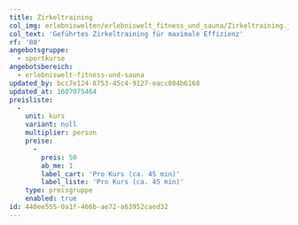 ```yaml
---
title: Zirkeltraining
col_img: erlebniswelten/erlebniswelt_fitness_und_sauna/Zirkeltraining.jpg
col_text: 'Geführtes Zirkeltraining für maximale Effizienz'
rf: '80'
angebotsgruppe:
  - sportkurse
angebotsbereich:
  - erlebniswelt-fitness-und-sauna
updated_by: bcc7e124-8753-45c4-9127-eacc804b6168
updated_at: 1607075464
preisliste:
  -
    unit: kurs
    variant: null
    multiplier: person
    preise:
      -
        preis: 50
        ab_me: 1
        label_cart: 'Pro Kurs (ca. 45 min)'
        label_liste: 'Pro Kurs (ca. 45 min)'
    type: preisgruppe
    enabled: true
id: 440ee555-0a1f-466b-ae72-a63952caed32
---
```

